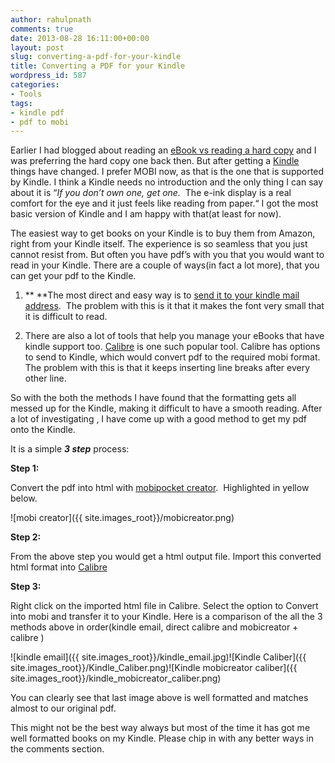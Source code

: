 ```yaml
---
author: rahulpnath
comments: true
date: 2013-08-28 16:11:00+00:00
layout: post
slug: converting-a-pdf-for-your-kindle
title: Converting a PDF for your Kindle
wordpress_id: 587
categories:
- Tools
tags:
- kindle pdf
- pdf to mobi
---
```


Earlier I had blogged about reading an [eBook vs reading a hard copy](http://rahulpnath.com/blog/2009/09/14/ebook-or-hard-copy/) and I was preferring the hard copy one back then. But after getting a [Kindle](http://www.amazon.in/gp/product/B007HCFU90/ref=as_li_qf_sp_asin_tl?ie=UTF8&camp=3626&creative=24790&creativeASIN=B007HCFU90&linkCode=as2&tag=rahulpnath-21) things have changed. I prefer MOBI now, as that is the one that is supported by Kindle. I think a Kindle needs no introduction and the only thing I can say about it is “_If you don’t own one, get one._  The e-ink display is a real comfort for the eye and it just feels like reading from paper.“ I got the most basic version of Kindle and I am happy with that(at least for now).

The easiest way to get books on your Kindle is to buy them from Amazon, right from your Kindle itself. The experience is so seamless that you just cannot resist from. But often you have pdf’s with you that you would want to read in your Kindle. There are a couple of ways(in fact a lot more), that you can get your pdf to the Kindle.

	
1. ** **The most direct and easy way is to [send it to your kindle mail address](http://www.amazon.com/gp/sendtokindle/email).  The problem with this is it that it makes the font very small that it is difficult to read.

	
2. There are also a lot of tools that help you manage your eBooks that have kindle support too. [Calibre](http://calibre-ebook.com/) is one such popular tool. Calibre has options to send to Kindle, which would convert pdf to the required mobi format. The problem with this is that it keeps inserting line breaks after every other line.


So with the both the methods I have found that the formatting gets all messed up for the Kindle, making it difficult to have a smooth reading. After a lot of investigating , I have come up with a good method to get my pdf onto the Kindle.

It is a simple **_3 step_** process:

**Step 1:**

Convert the pdf into html with [mobipocket creator](http://www.mobipocket.com/en/downloadsoft/productdetailscreator.asp).  Highlighted in yellow below.

![mobi creator]({{ site.images_root}}/mobicreator.png)

**Step 2:**

From the above step you would get a html output file. Import this converted html format into [Calibre](http://calibre-ebook.com/)

**Step 3:**

Right click on the imported html file in Calibre. Select the option to Convert into mobi and transfer it to your Kindle.
Here is a comparison of the all the 3 methods above in order(kindle email, direct calibre and mobicreator + calibre )

![kindle email]({{ site.images_root}}/kindle_email.jpg)![Kindle Caliber]({{ site.images_root}}/Kindle_Caliber.png)![Kindle mobicreator caliber]({{ site.images_root}}/kindle_mobicreator_caliber.png)

You can clearly see that last image above is well formatted and matches almost to our original pdf.

This might not be the best way always but most of the time it has got me well formatted books on my Kindle. Please chip in with any better ways in the comments section.
